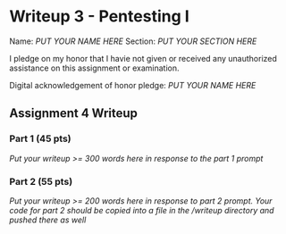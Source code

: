 Writeup 3 - Pentesting I
======

Name: *PUT YOUR NAME HERE*
Section: *PUT YOUR SECTION HERE*

I pledge on my honor that I havie not given or received any unauthorized assistance on this assignment or examination.

Digital acknowledgement of honor pledge: *PUT YOUR NAME HERE*

## Assignment 4 Writeup

### Part 1 (45 pts)
*Put your writeup >= 300 words here in response to the part 1 prompt*

### Part 2 (55 pts)
*Put your writeup >= 200 words here in response to part 2 prompt. Your code for part 2 should be copied into a file in the /writeup directory and pushed there as well*
